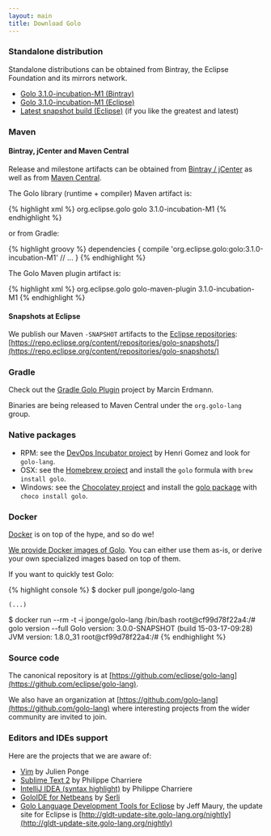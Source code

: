 ```yaml
---
layout: main
title: Download Golo
---
```


### Standalone distribution

Standalone distributions can be obtained from Bintray, the Eclipse Foundation and its mirrors network.

* [Golo 3.1.0-incubation-M1 (Bintray)](https://bintray.com/artifact/download/golo-lang/downloads/golo-3.1.0-incubation-M1.zip)
* [Golo 3.1.0-incubation-M1 (Eclipse)](https://www.eclipse.org/downloads/download.php?file=/golo/golo-3.1.0-incubation-M1.zip)
* [Latest snapshot build (Eclipse)](https://www.eclipse.org/downloads/download.php?file=/golo/golo-latest-snapshot.zip) (if you like the greatest and latest)

### Maven

#### Bintray, jCenter and Maven Central

Release and milestone artifacts can be obtained from [Bintray / jCenter](https://bintray.com/golo-lang/golo-lang)
as well as from [Maven Central](http://search.maven.org/).

The Golo library (runtime + compiler) Maven artifact is:

{% highlight xml %}
<dependency>
  <groupId>org.eclipse.golo</groupId>
  <artifactId>golo</artifactId>
  <version>3.1.0-incubation-M1</version>
</dependency>
{% endhighlight %}

or from Gradle:

{% highlight groovy %}
dependencies {
  compile 'org.eclipse.golo:golo:3.1.0-incubation-M1'
  // ...
}
{% endhighlight %}

The Golo Maven plugin artifact is:

{% highlight xml %}
<dependency>
  <groupId>org.eclipse.golo</groupId>
  <artifactId>golo-maven-plugin</artifactId>
  <version>3.1.0-incubation-M1</version>
</dependency>
{% endhighlight %}

#### Snapshots at Eclipse

We publish our Maven `-SNAPSHOT` artifacts to the [Eclipse repositories](https://repo.eclipse.org/):
[https://repo.eclipse.org/content/repositories/golo-snapshots/](https://repo.eclipse.org/content/repositories/golo-snapshots/)

### Gradle

Check out the [Gradle Golo Plugin](https://github.com/golo-lang/gradle-golo-plugin) project by
Marcin Erdmann.

Binaries are being released to Maven Central under the `org.golo-lang` group.

### Native packages

* RPM: see the [DevOps Incubator project](https://github.com/hgomez/devops-incubator) by Henri Gomez
and look for `golo-lang`.
* OSX: see the [Homebrew project](http://brew.sh/) and install the `golo` formula with `brew install golo`.
* Windows: see the [Chocolatey project](https://chocolatey.org/) and install the [golo package](https://chocolatey.org/packages/golo) with `choco install golo`.

### Docker

[Docker](http://docker.com/) is on top of the hype, and so do we!

[We provide Docker images of Golo](https://registry.hub.docker.com/u/jponge/golo-lang/).
You can either use them as-is, or derive your own specialized images based on top of them.

If you want to quickly test Golo:

{% highlight console %}
$ docker pull jponge/golo-lang

    (...)

$ docker run --rm -t -i jponge/golo-lang /bin/bash
root@cf99d78f22a4:/# golo version --full
Golo version: 3.0.0-SNAPSHOT (build 15-03-17-09:28)
JVM version: 1.8.0_31
root@cf99d78f22a4:/#
{% endhighlight %}

### Source code

The canonical repository is at [https://github.com/eclipse/golo-lang](https://github.com/eclipse/golo-lang).

We also have an organization at [https://github.com/golo-lang](https://github.com/golo-lang) where interesting
projects from the wider community are invited to join.

### Editors and IDEs support

Here are the projects that we are aware of:

- [Vim](https://github.com/jponge/vim-golo) by Julien Ponge
- [Sublime Text 2](https://github.com/k33g/sublime-golo) by Philippe Charriere
- [IntelliJ IDEA (syntax highlight)](https://github.com/k33g/golo-storm) by Philippe Charriere
- [GoloIDE for Netbeans](https://github.com/golo-lang/golo-netbeans) by [Serli](http://www.serli.com/)
- [Golo Language Development Tools for Eclipse](https://github.com/golo-lang/gldt) by Jeff Maury, the
  update site for Eclipse is [http://gldt-update-site.golo-lang.org/nightly](http://gldt-update-site.golo-lang.org/nightly)
